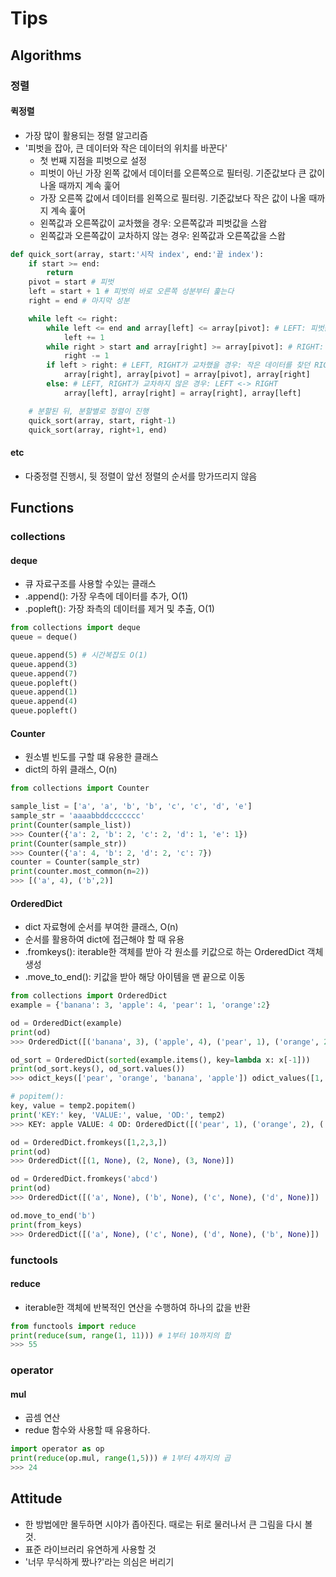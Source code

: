 # Tips
## Algorithms
### 정렬
#### 퀵정렬
* 가장 많이 활용되는 정렬 알고리즘
* '피벗을 잡아, 큰 데이터와 작은 데이터의 위치를 바꾼다'
    * 첫 번째 지점을 피벗으로 설정
    * 피벗이 아닌 가장 왼쪽 값에서 데이터를 오른쪽으로 필터링. 기준값보다 큰 값이 나올 때까지 계속 훑어
    * 가장 오른쪽 값에서 데이터를 왼쪽으로 필터링. 기준값보다 작은 값이 나올 때까지 계속 훑어
    * 왼쪽값과 오른쪽값이 교차했을 경우: 오른쪽값과 피벗값을 스왑
    * 왼쪽값과 오른쪽값이 교차하지 않는 경우: 왼쪽값과 오른쪽값을 스왑
```python
def quick_sort(array, start:'시작 index', end:'끝 index'):
    if start >= end:
        return
    pivot = start # 피벗
    left = start + 1 # 피벗의 바로 오른쪽 성분부터 훑는다
    right = end # 마지막 성분

    while left <= right:
        while left <= end and array[left] <= array[pivot]: # LEFT: 피벗값보다 큰 값이 발견될 떄까지 전진
            left += 1
        while right > start and array[right] >= array[pivot]: # RIGHT: 피벗값보다 작은 값이 발견될 떄까지 전진
            right -= 1
        if left > right: # LEFT, RIGHT가 교차했을 경우: 작은 데이터를 찾던 RIGHT <-> 피벗
            array[right], array[pivot] = array[pivot], array[right]
        else: # LEFT, RIGHT가 교차하지 않은 경우: LEFT <-> RIGHT
            array[left], array[right] = array[right], array[left]

    # 분할된 뒤, 분할별로 정렬이 진행
    quick_sort(array, start, right-1)
    quick_sort(array, right+1, end)
```
#### etc
* 다중정렬 진행시, 뒷 정렬이 앞선 정렬의 순서를 망가뜨리지 않음

## Functions
### collections
#### deque
* 큐 자료구조를 사용할 수있는 클래스
* .append(): 가장 우측에 데이터를 추가, O(1)
* .popleft(): 가장 좌측의 데이터를 제거 및 추출, O(1)
```python
from collections import deque
queue = deque()

queue.append(5) # 시간복잡도 O(1)
queue.append(3)
queue.append(7)
queue.popleft()
queue.append(1)
queue.append(4)
queue.popleft()
```
#### Counter
* 원소별 빈도를 구할 떄 유용한 클래스
* dict의 하위 클래스, O(n)
```python
from collections import Counter

sample_list = ['a', 'a', 'b', 'b', 'c', 'c', 'd', 'e']
sample_str = 'aaaabbddccccccc'
print(Counter(sample_list))
>>> Counter({'a': 2, 'b': 2, 'c': 2, 'd': 1, 'e': 1})
print(Counter(sample_str))
>>> Counter({'a': 4, 'b': 2, 'd': 2, 'c': 7})
counter = Counter(sample_str)
print(counter.most_common(n=2))
>>> [('a', 4), ('b',2)]
```
#### OrderedDict
* dict 자료형에 순서를 부여한 클래스, O(n)
* 순서를 활용하여 dict에 접근해야 할 때 유용
* .fromkeys(): iterable한 객체를 받아 각 원소를 키값으로 하는 OrderedDict 객체 생성
* .move_to_end(): 키값을 받아 해당 아이템을 맨 끝으로 이동
```python
from collections import OrderedDict
example = {'banana': 3, 'apple': 4, 'pear': 1, 'orange':2}

od = OrderedDict(example)
print(od)
>>> OrderedDict([('banana', 3), ('apple', 4), ('pear', 1), ('orange', 2)])

od_sort = OrderedDict(sorted(example.items(), key=lambda x: x[-1]))
print(od_sort.keys(), od_sort.values())
>>> odict_keys(['pear', 'orange', 'banana', 'apple']) odict_values([1, 2, 3, 4])

# popitem(): 
key, value = temp2.popitem()
print('KEY:' key, 'VALUE:', value, 'OD:', temp2)
>>> KEY: apple VALUE: 4 OD: OrderedDict([('pear', 1), ('orange', 2), ('banana', 3)])

od = OrderedDict.fromkeys([1,2,3,])
print(od)
>>> OrderedDict([(1, None), (2, None), (3, None)])

od = OrderedDict.fromkeys('abcd')
print(od)
>>> OrderedDict([('a', None), ('b', None), ('c', None), ('d', None)])

od.move_to_end('b')
print(from_keys)
>>> OrderedDict([('a', None), ('c', None), ('d', None), ('b', None)])
```

### functools
#### reduce
* iterable한 객체에 반복적인 연산을 수행하여 하나의 값을 반환
```python
from functools import reduce
print(reduce(sum, range(1, 11))) # 1부터 10까지의 합
>>> 55
```

### operator
#### mul
* 곱셈 연산
* redue 함수와 사용할 때 유용하다.
```python
import operator as op
print(reduce(op.mul, range(1,5))) # 1부터 4까지의 곱
>>> 24
```

## Attitude
* 한 방법에만 몰두하면 시야가 좁아진다. 때로는 뒤로 물러나서 큰 그림을 다시 볼 것.
* 표준 라이브러리 유연하게 사용할 것
* '너무 무식하게 짰나?'라는 의심은 버리기